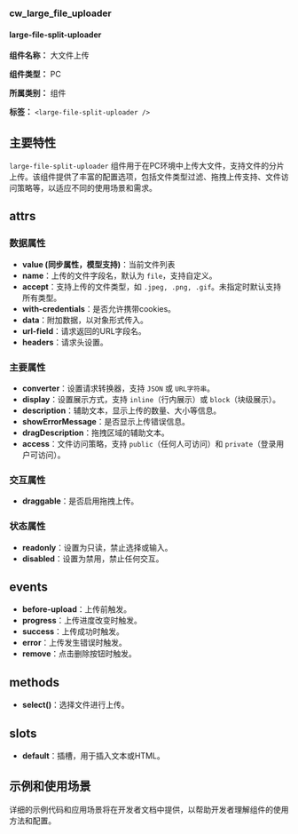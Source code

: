 ### cw_large_file_uploader

#### large-file-split-uploader

**组件名称：** 大文件上传

**组件类型：** PC

**所属类别：** 组件

**标签：** ```<large-file-split-uploader />```

## 主要特性

`large-file-split-uploader` 组件用于在PC环境中上传大文件，支持文件的分片上传。该组件提供了丰富的配置选项，包括文件类型过滤、拖拽上传支持、文件访问策略等，以适应不同的使用场景和需求。

## attrs

### 数据属性

- **value (同步属性，模型支持)**：当前文件列表
- **name**：上传的文件字段名，默认为 `file`，支持自定义。
- **accept**：支持上传的文件类型，如 `.jpeg, .png, .gif`。未指定时默认支持所有类型。
- **with-credentials**：是否允许携带cookies。
- **data**：附加数据，以对象形式传入。
- **url-field**：请求返回的URL字段名。
- **headers**：请求头设置。

### 主要属性

- **converter**：设置请求转换器，支持 `JSON` 或 `URL字符串`。
- **display**：设置展示方式，支持 `inline`（行内展示）或 `block`（块级展示）。
- **description**：辅助文本，显示上传的数量、大小等信息。
- **showErrorMessage**：是否显示上传错误信息。
- **dragDescription**：拖拽区域的辅助文本。
- **access**：文件访问策略，支持 `public`（任何人可访问）和 `private`（登录用户可访问）。

### 交互属性

- **draggable**：是否启用拖拽上传。

### 状态属性

- **readonly**：设置为只读，禁止选择或输入。
- **disabled**：设置为禁用，禁止任何交互。

## events

- **before-upload**：上传前触发。
- **progress**：上传进度改变时触发。
- **success**：上传成功时触发。
- **error**：上传发生错误时触发。
- **remove**：点击删除按钮时触发。

## methods

- **select()**：选择文件进行上传。

## slots

- **default**：插槽，用于插入文本或HTML。

## 示例和使用场景

详细的示例代码和应用场景将在开发者文档中提供，以帮助开发者理解组件的使用方法和配置。
